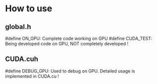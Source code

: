 # How to use

## global.h
\#define ON_GPU: Complete code working on GPU
\#define CUDA_TEST: Being developed code on GPU, NOT completely developed !

## CUDA.cuh
\#define DEBUG_GPU: Used to debug on GPU. Detailed usage is implemented in CUDA.cu !